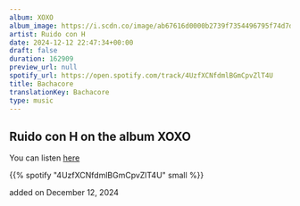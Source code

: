 ```yaml
---
album: XOXO
album_image: https://i.scdn.co/image/ab67616d0000b2739f7354496795f74d7d8a0157
artist: Ruido con H
date: 2024-12-12 22:47:34+00:00
draft: false
duration: 162909
preview_url: null
spotify_url: https://open.spotify.com/track/4UzfXCNfdmlBGmCpvZlT4U
title: Bachacore
translationKey: Bachacore
type: music
---
```


## Ruido con H on the album XOXO

You can listen [here](https://open.spotify.com/track/4UzfXCNfdmlBGmCpvZlT4U)

{{% spotify "4UzfXCNfdmlBGmCpvZlT4U" small %}}

added on December 12, 2024